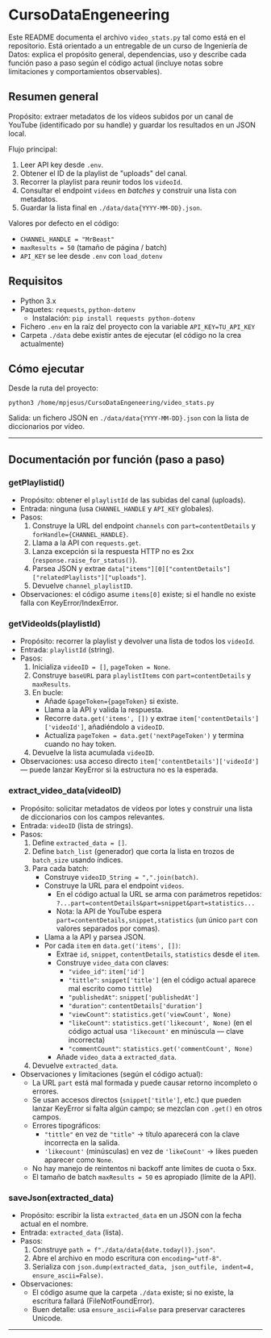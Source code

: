 # CursoDataEngeneering

Este README documenta el archivo `video_stats.py` tal como está en el repositorio. Está orientado a un entregable de un curso de Ingeniería de Datos: explica el propósito general, dependencias, uso y describe cada función paso a paso según el código actual (incluye notas sobre limitaciones y comportamientos observables).

## Resumen general
Propósito: extraer metadatos de los vídeos subidos por un canal de YouTube (identificado por su handle) y guardar los resultados en un JSON local.

Flujo principal:
1. Leer API key desde `.env`.
2. Obtener el ID de la playlist de "uploads" del canal.
3. Recorrer la playlist para reunir todos los `videoId`.
4. Consultar el endpoint `videos` en *batches* y construir una lista con metadatos.
5. Guardar la lista final en `./data/data{YYYY-MM-DD}.json`.

Valores por defecto en el código:
- `CHANNEL_HANDLE = "MrBeast"`
- `maxResults = 50` (tamaño de página / batch)
- `API_KEY` se lee desde `.env` con `load_dotenv`

## Requisitos
- Python 3.x
- Paquetes: `requests`, `python-dotenv`
  - Instalación: `pip install requests python-dotenv`
- Fichero `.env` en la raíz del proyecto con la variable `API_KEY=TU_API_KEY`
- Carpeta `./data` debe existir antes de ejecutar (el código no la crea actualmente)

## Cómo ejecutar
Desde la ruta del proyecto:
```
python3 /home/mpjesus/CursoDataEngeneering/video_stats.py
```
Salida: un fichero JSON en `./data/data{YYYY-MM-DD}.json` con la lista de diccionarios por vídeo.

---

## Documentación por función (paso a paso)

### getPlaylistid()
- Propósito: obtener el `playlistId` de las subidas del canal (uploads).
- Entrada: ninguna (usa `CHANNEL_HANDLE` y `API_KEY` globales).
- Pasos:
  1. Construye la URL del endpoint `channels` con `part=contentDetails` y `forHandle={CHANNEL_HANDLE}`.
  2. Llama a la API con `requests.get`.
  3. Lanza excepción si la respuesta HTTP no es 2xx (`response.raise_for_status()`).
  4. Parsea JSON y extrae `data["items"][0]["contentDetails"]["relatedPlaylists"]["uploads"]`.
  5. Devuelve `channel_playlistID`.
- Observaciones: el código asume `items[0]` existe; si el handle no existe falla con KeyError/IndexError.

### getVideoIds(playlistId)
- Propósito: recorrer la playlist y devolver una lista de todos los `videoId`.
- Entrada: `playlistId` (string).
- Pasos:
  1. Inicializa `videoID = []`, `pageToken = None`.
  2. Construye `baseURL` para `playlistItems` con `part=contentDetails` y `maxResults`.
  3. En bucle:
     - Añade `&pageToken={pageToken}` si existe.
     - Llama a la API y valida la respuesta.
     - Recorre `data.get('items', [])` y extrae `item['contentDetails']['videoId']`, añadiéndolo a `videoID`.
     - Actualiza `pageToken = data.get('nextPageToken')` y termina cuando no hay token.
  4. Devuelve la lista acumulada `videoID`.
- Observaciones: usa acceso directo `item['contentDetails']['videoId']` — puede lanzar KeyError si la estructura no es la esperada.

### extract_video_data(videoID)
- Propósito: solicitar metadatos de vídeos por lotes y construir una lista de diccionarios con los campos relevantes.
- Entrada: `videoID` (lista de strings).
- Pasos:
  1. Define `extracted_data = []`.
  2. Define `batch_list` (generador) que corta la lista en trozos de `batch_size` usando índices.
  3. Para cada batch:
     - Construye `videoID_String = ",".join(batch)`.
     - Construye la URL para el endpoint `videos`.
       - En el código actual la URL se arma con parámetros repetidos: `?...part=contentDetails&part=snippet&part=statistics...`
       - Nota: la API de YouTube espera `part=contentDetails,snippet,statistics` (un único `part` con valores separados por comas).
     - Llama a la API y parsea JSON.
     - Por cada `item` en `data.get('items', [])`:
       * Extrae `id`, `snippet`, `contentDetails`, `statistics` desde el `item`.
       * Construye `video_data` con claves:
         - `"video_id"`: `item['id']`
         - `"tittle"`: `snippet['title']` (en el código actual aparece mal escrito como `tittle`)
         - `"publishedAt"`: `snippet['publishedAt']`
         - `"duration"`: `contentDetails['duration']`
         - `"viewCount"`: `statistics.get('viewCount', None)`
         - `"likeCount"`: `statistics.get('likecount', None)` (en el código actual usa `'likecount'` en minúscula — clave incorrecta)
         - `"commentCount"`: `statistics.get('commentCount', None)`
       * Añade `video_data` a `extracted_data`.
  4. Devuelve `extracted_data`.
- Observaciones y limitaciones (según el código actual):
  - La URL `part` está mal formada y puede causar retorno incompleto o errores.
  - Se usan accesos directos (`snippet['title']`, etc.) que pueden lanzar KeyError si falta algún campo; se mezclan con `.get()` en otros campos.
  - Errores tipográficos:
    - `"tittle"` en vez de `"title"` → título aparecerá con la clave incorrecta en la salida.
    - `'likecount'` (minúsculas) en vez de `'likeCount'` → likes pueden aparecer como `None`.
  - No hay manejo de reintentos ni backoff ante límites de cuota o 5xx.
  - El tamaño de batch `maxResults = 50` es apropiado (límite de la API).

### saveJson(extracted_data)
- Propósito: escribir la lista `extracted_data` en un JSON con la fecha actual en el nombre.
- Entrada: `extracted_data` (lista).
- Pasos:
  1. Construye `path = f"./data/data{date.today()}.json"`.
  2. Abre el archivo en modo escritura con `encoding="utf-8"`.
  3. Serializa con `json.dump(extracted_data, json_outfile, indent=4, ensure_ascii=False)`.
- Observaciones:
  - El código asume que la carpeta `./data` existe; si no existe, la escritura fallará (FileNotFoundError).
  - Buen detalle: usa `ensure_ascii=False` para preservar caracteres Unicode.

---
